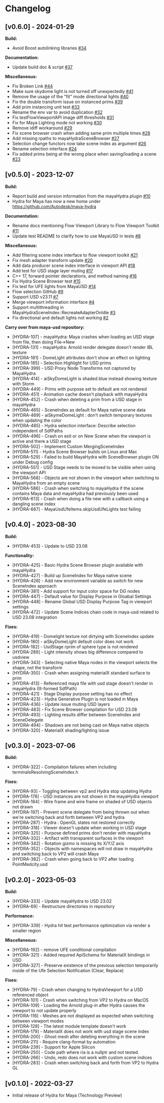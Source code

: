 # Changelog

## [v0.6.0] - 2024-01-29

**Build:**
* Avoid Boost autolinking libraries [#34](https://github.com/Autodesk/maya-hydra/pull/34)

**Documentation:**
* Update build doc & script [#37](https://github.com/Autodesk/maya-hydra/pull/37)

**Miscellaneous:**
* Fix Broken Link [#44](https://github.com/Autodesk/maya-hydra/pull/44)
* Make sure skydome light is not turned off unexpectedly [#41](https://github.com/Autodesk/maya-hydra/pull/41)
* Remove the usage of the "fit" mode directional lights [#40](https://github.com/Autodesk/maya-hydra/pull/40)
* Fix the double transform issue on instanced prims [#39](https://github.com/Autodesk/maya-hydra/pull/39)
* Add prim instancing unit test [#33](https://github.com/Autodesk/maya-hydra/pull/33)
* Rename the env var to avoid duplication [#32](https://github.com/Autodesk/maya-hydra/pull/32)
* Fix testFlowViewportAPI image diff thresholds [#31](https://github.com/Autodesk/maya-hydra/pull/31)
* Fix for Maya Lighting mode not working [#30](https://github.com/Autodesk/maya-hydra/pull/30)
* Remove idiff workaround [#29](https://github.com/Autodesk/maya-hydra/pull/29)
* Fix scene browser crash when adding same prim multiple times [#28](https://github.com/Autodesk/maya-hydra/pull/28)
* Add missing rpaths to mayaHydraSceneBrowser [#27](https://github.com/Autodesk/maya-hydra/pull/27)
* Selection change functors now take scene index as argument [#26](https://github.com/Autodesk/maya-hydra/pull/26)
* Rename selection interface [#24](https://github.com/Autodesk/maya-hydra/pull/24)
* Fix added prims being at the wrong place when saving/loading a scene [#23](https://github.com/Autodesk/maya-hydra/pull/23)

## [v0.5.0] - 2023-12-07

**Build:**
* Report build and version information from the mayaHydra plugin [#10](https://github.com/Autodesk/maya-hydra/pull/10)
* Hydra for Maya has now a new home under https://github.com/Autodesk/maya-hydra

**Documentation:**
* Rename docs mentioning Flow Viewport Library to Flow Viewport Toolkit [#11](https://github.com/Autodesk/maya-hydra/pull/11)
* Update test README to clarify how to use MayaUSD in tests [#8](https://github.com/Autodesk/maya-hydra/pull/8)

**Miscellaneous:**
* Add filtering scene index interface to flow viewport toolkit [#21](https://github.com/Autodesk/maya-hydra/pull/21)
* Fix mesh adapter transform update [#20](https://github.com/Autodesk/maya-hydra/pull/20)
* Add data producer scene index interface in viewport API [#18](https://github.com/Autodesk/maya-hydra/pull/18)
* Add test for USD stage layer muting [#17](https://github.com/Autodesk/maya-hydra/pull/17)
* C++ 17, forward pointer declarations, and method naming [#16](https://github.com/Autodesk/maya-hydra/pull/16)
* Fix Hydra Scene Browser test [#15](https://github.com/Autodesk/maya-hydra/pull/15)
* Fix test for UFE lights from MayaUSD [#14](https://github.com/Autodesk/maya-hydra/pull/14)
* Flow selection GitHub [#9](https://github.com/Autodesk/maya-hydra/pull/9)
* Support USD v23.11 [#7](https://github.com/Autodesk/maya-hydra/pull/7)
* Merge viewport information interface [#4](https://github.com/Autodesk/maya-hydra/pull/4)
* Support multithreading in MayaHydraSceneIndex::RecreateAdapterOnIdle [#3](https://github.com/Autodesk/maya-hydra/pull/3)
* Fix directional and default lights not working [#2](https://github.com/Autodesk/maya-hydra/pull/2)

**Carry over from maya-usd repository:**
* [HYDRA-107] - mayaHydra: Maya crashes when loading an USD stage from file, then doing File->New
* [HYDRA-131] - mayaHydra: Arnold render delegate doesn't render IBL texture
* [HYDRA-181] - DomeLight attributes don't show an effect on lighting
* [HYDRA-185] - Selection Highlight for USD prims
* [HYDRA-399] - USD Proxy Node Transforms not captured by MayaHydra
* [HYDRA-414] - aiSkyDomeLight is shaded blue instead showing texture with Storm
* [HYDRA-449] - Prims with purpose set to default are not rendered
* [HYDRA-451] - Animation cache doesn't playback with mayaHydra
* [HYDRA-452] - Crash when deleting a prim from a USD stage in mayaHydra
* [HYDRA-465] - SceneIndex as default for Maya native scene data
* [HYDRA-469] - aiSkymeDomeLight : don't switch temporary textures when updating the color
* [HYDRA-485] - Hydra selection interface: Describe selection independent of SdfPaths
* [HYDRA-496] - Crash on exit or on New Scene when the viewport is active and there a USD stage
* [HYDRA-502] - Implement Custom MergingSceneIndex
* [HYDRA-511] - Hydra Scene Browser builds on Linux and Mac
* [HYDRA-529] - Failed to build MayaHydra with SceneBrowser plugin ON under Debug config
* [HYDRA-551] - USD Stage needs to be moved to be visible when using the viewport API
* [HYDRA-568] - Objects are not shown in the viewport when switching to MayaHydra from an empty scene
* [HYDRA-586] - Crash when switching to mayaHydra if the scene contains Maya data and mayaHydra had previously been used
* [HYDRA-613] - Crash when doing a file new with a callback using a dangling scene index
* [HYDRA-687] - MayaUsdUfeItems.skipUsdUfeLights test failing
  
## [v0.4.0] - 2023-08-30

**Build:**
- [HYDRA-453] - Update to USD 23.08

**Functionality:**
- [HYDRA-425] - Basic Hydra Scene Browser plugin available with mayaHydra
- [HYDRA-427] - Build up SceneIndex for Maya native scene
- [HYDRA-426] - Add new environment variable as switch for new SceneIndex approach
- [HYDRA-381] - Add support for input color space for DG nodes
- [HYDRA-447] - Default value for Display Purpose in Gloabal Settings
- [HYDRA-448] - Rename Global USD Display Purpose Tag in viewport settings
- [HYDRA-472] - Update Scene Indices chain code in maya-usd related to USD 23.08 integration

**Fixes:**
- [HYDRA-419] - Domelight texture not dirtying with SceneIndex update
- [HYDRA-180] - aiSkyDomeLight default color does not work
- [HYDRA-182] - UsdStage rprim of sphere type is not rendered
- [HYDRA-289] - Light intensity shows big difference compared to usdview
- [HYDRA-343] - Selecting native Maya nodes in the viewport selects the shape, not the transform
- [HYDRA-350] - Crash when assigning materialX standard surface to prim
- [HYDRA-413] - Referenced maya file with usd stage doesn't render in mayaHydra (Ill-formed SdfPath)
- [HYDRA-421] - Stage Display purpose setting has no effect
- [HYDRA-423] - Hydra Generative Plugin is not loaded in Maya
- [HYDRA-436] - Update issue muting USD layers
- [HYDRA-483] - Fix Scene Browser compilation for USD 23.08
- [HYDRA-493] - Lighting results differ between SceneIndex and SceneDelegate
- [HYDRA-494] - Shadows are not being cast on Maya native objects
- [HYDRA-320] - MaterialX shading/lighting issue

## [v0.3.0] - 2023-07-06

**Build:**
- [HYDRA-322] - Compilation failures when including terminalsResolvingSceneIndex.h

**Fixes:**
- [HYDRA-93] - Toggling between vp2 and Hydra stop updating Hydra
- [HYDRA-178] - USD instances are not shown in the mayaHydra viewport
- [HYDRA-184] - Wire frame and wire frame on shaded of USD objects not drawn
- [HYDRA-197] - Prevent scene delegate from being thrown out when we're switching back and forth between VP2 and hydra
- [HYDRA-287] - Hydra : OpenGL states not restored correctly
- [HYDRA-318] - Viewer doesn't update when working in USD stage
- [HYDRA-325] - Purpose defined prims don't render with mayaHydra
- [HYDRA-332] - Artifact with transparent surfaces in the viewport
- [HYDRA-342] - Rotation gizmo is missing its X/Y/Z axis
- [HYDRA-352] - Objects with namespaces will not draw in mayaHydra and switching back to VP2 will crash Maya
- [HYDRA-382] - Crash when going back to VP2 after loading PointMedcity.usd

## [v0.2.0] - 2023-05-03

**Build:**
- [HYDRA-333] - Update mayaHydra to USD 23.02
- [HYDRA-69] - Restructure directories in repository

**Performance:**
- [HYDRA-339] - Hydra hit test performance optimization via render a smaller region

**Miscellaneous:**
- [HYDRA-192] - remove UFE conditional compilation
- [HYDRA-321] - Added required ApiSchema for MaterialX bindings in USD
- [HYDRA-327] - Preserve existence of the previous selection temporarily inside of the Ufe Selection Notification (Clear, Replace)

**Fixes:**
- [HYDRA-79] - Crash when changing to HydraViewport for a USD referenced object
- [HYDRA-101] - Crash when switching from VP2 to Hydra on MacOS
- [HYDRA-109] - Loading the Arnold plug-in after Hydra causes the viewport to not update properly
- [HYDRA-116] - Meshes are not displayed as expected when switching between viewport modes
- [HYDRA-128] - The latest module template doesn't work
- [HYDRA-179] - MaterialX does not work with usd stage scene index
- [HYDRA-200] - Ghost mesh after deleting everything in the scene
- [HYDRA-211] - Require clang-format by automation
- [HYDRA-239] - Support for Apple Silicon
- [HYDRA-250] - Code path where ria is a nullptr and not tested.
- [HYDRA-266] - Undo, redo does not work with custom scene indices
- [HYDRA-283] - Crash when switching back and forth from VP2 to Hydra GL


## [v0.1.0] - 2022-03-27
- Initial release of Hydra for Maya (Technology Preview)
